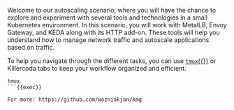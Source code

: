 Welcome to our autoscaling scenario, where you will have the chance to explore and experiment with several tools and technologies in a small Kubernetes environment. In this scenario, you will work with MetalLB, Envoy Gateway, and KEDA along with its HTTP add-on. These tools will help you understand how to manage network traffic and autoscale applications based on traffic.

To help you navigate through the different tasks, you can use [`tmux`{{}}](https://github.com/tmux/tmux/wiki) or Killercoda tabs to keep your workflow organized and efficient.

```
tmux
```{{exec}}

For more: https://github.com/wozniakjan/kmg
